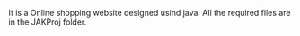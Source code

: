  It is a Online shopping website designed usind java.
All the required files are in the JAKProj folder.
